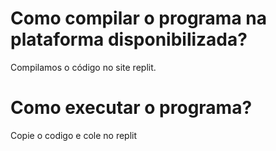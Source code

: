 # Como compilar o programa na plataforma disponibilizada?

Compilamos o código no site replit.

# Como executar o programa?
Copie o codigo e cole no replit
